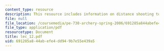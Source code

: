 ```yaml
---
content_type: resource
description: This resource includes information on distance shooting tournament.
file: null
file_location: /coursemedia/pe-730-archery-spring-2006/691285a844abefe4dd949b7e55e439a5_lec_12.pdf
file_type: application/pdf
resourcetype: Document
title: lec_12.pdf
uid: 691285a8-44ab-efe4-dd94-9b7e55e439a5
---
```

